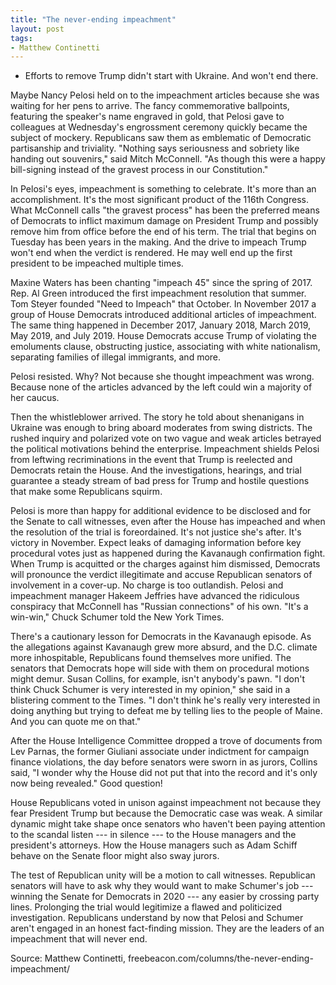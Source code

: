 ```yaml
---
title: "The never-ending impeachment"
layout: post
tags:
- Matthew Continetti
---
```


- Efforts to remove Trump didn't start with Ukraine. And won't end there.

Maybe Nancy Pelosi held on to the impeachment articles because she was waiting for her pens to arrive. The fancy commemorative ballpoints, featuring the speaker's name engraved in gold, that Pelosi gave to colleagues at Wednesday's engrossment ceremony quickly became the subject of mockery. Republicans saw them as emblematic of Democratic partisanship and triviality. "Nothing says seriousness and sobriety like handing out souvenirs," said Mitch McConnell. "As though this were a happy bill-signing instead of the gravest process in our Constitution."

In Pelosi's eyes, impeachment is something to celebrate. It's more than an accomplishment. It's the most significant product of the 116th Congress. What McConnell calls "the gravest process" has been the preferred means of Democrats to inflict maximum damage on President Trump and possibly remove him from office before the end of his term. The trial that begins on Tuesday has been years in the making. And the drive to impeach Trump won't end when the verdict is rendered. He may well end up the first president to be impeached multiple times.

Maxine Waters has been chanting "impeach 45" since the spring of 2017. Rep. Al Green introduced the first impeachment resolution that summer. Tom Steyer founded "Need to Impeach" that October. In November 2017 a group of House Democrats introduced additional articles of impeachment. The same thing happened in December 2017, January 2018, March 2019, May 2019, and July 2019. House Democrats accuse Trump of violating the emoluments clause, obstructing justice, associating with white nationalism, separating families of illegal immigrants, and more.

Pelosi resisted. Why? Not because she thought impeachment was wrong. Because none of the articles advanced by the left could win a majority of her caucus.

Then the whistleblower arrived. The story he told about shenanigans in Ukraine was enough to bring aboard moderates from swing districts. The rushed inquiry and polarized vote on two vague and weak articles betrayed the political motivations behind the enterprise. Impeachment shields Pelosi from leftwing recriminations in the event that Trump is reelected and Democrats retain the House. And the investigations, hearings, and trial guarantee a steady stream of bad press for Trump and hostile questions that make some Republicans squirm.

Pelosi is more than happy for additional evidence to be disclosed and for the Senate to call witnesses, even after the House has impeached and when the resolution of the trial is foreordained. It's not justice she's after. It's victory in November. Expect leaks of damaging information before key procedural votes just as happened during the Kavanaugh confirmation fight. When Trump is acquitted or the charges against him dismissed, Democrats will pronounce the verdict illegitimate and accuse Republican senators of involvement in a cover-up. No charge is too outlandish. Pelosi and impeachment manager Hakeem Jeffries have advanced the ridiculous conspiracy that McConnell has "Russian connections" of his own. "It's a win-win," Chuck Schumer told the New York Times.

There's a cautionary lesson for Democrats in the Kavanaugh episode. As the allegations against Kavanaugh grew more absurd, and the D.C. climate more inhospitable, Republicans found themselves more unified. The senators that Democrats hope will side with them on procedural motions might demur. Susan Collins, for example, isn't anybody's pawn. "I don't think Chuck Schumer is very interested in my opinion," she said in a blistering comment to the Times. "I don't think he's really very interested in doing anything but trying to defeat me by telling lies to the people of Maine. And you can quote me on that."

After the House Intelligence Committee dropped a trove of documents from Lev Parnas, the former Giuliani associate under indictment for campaign finance violations, the day before senators were sworn in as jurors, Collins said, "I wonder why the House did not put that into the record and it's only now being revealed." Good question!

House Republicans voted in unison against impeachment not because they fear President Trump but because the Democratic case was weak. A similar dynamic might take shape once senators who haven't been paying attention to the scandal listen --- in silence --- to the House managers and the president's attorneys. How the House managers such as Adam Schiff behave on the Senate floor might also sway jurors.

The test of Republican unity will be a motion to call witnesses. Republican senators will have to ask why they would want to make Schumer's job --- winning the Senate for Democrats in 2020 --- any easier by crossing party lines. Prolonging the trial would legitimize a flawed and politicized investigation. Republicans understand by now that Pelosi and Schumer aren't engaged in an honest fact-finding mission. They are the leaders of an impeachment that will never end.

Source: Matthew Continetti, freebeacon.com/columns/the-never-ending-impeachment/
